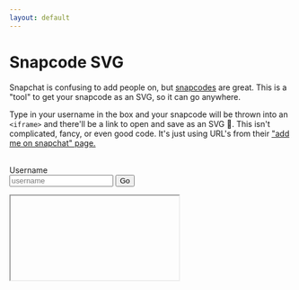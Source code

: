 ```yaml
---
layout: default
---
```

# Snapcode SVG
Snapchat is confusing to add people on, but [snapcodes](https://support.snapchat.com/en-US/ca/snapcode) are great. This is a "tool" to get your snapcode as an SVG, so it can go anywhere.

Type in your username in the box and your snapcode will be thrown into an `<iframe>` and there'll be a link to open and save as an SVG 🤘. This isn't complicated, fancy, or even good code. It's just using URL's from their ["add me on snapchat" page.](https://www.snapchat.com/add/joshre)
<br><br>
<form id="snapz" action="index_submit" method="get" accept-charset="utf-8">
    <label for="username">Username</label><br>
    <input type="text" name="username" value="" placeholder="username">
    <input type="submit" name="" value="Go">
</form>

<div class="wrapper">
<iframe  src=""></iframe>
</div>